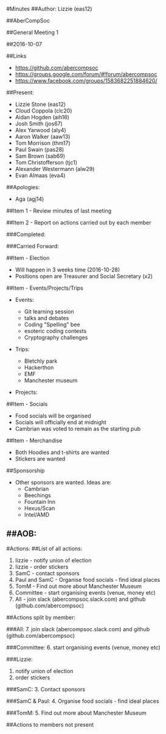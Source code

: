 #Minutes
##Author:
Lizzie (eas12)

##AberCompSoc

##General Meeting 1

##2016-10-07

##Links
- https://github.com/abercompsoc
- https://groups.google.com/forum/#!forum/abercompsoc
- https://www.facebook.com/groups/1583682251884620/

##Present:
- Lizzie Stone (eas12)
- Cloud Coppola (clc20)
- Aidan Hogden (aih16)
- Josh Smith (jos67)
- Alex Yarwood (aly4)
- Aaron Walker (aaw13)
- Tom Morrison (thm17)
- Paul Swain (pas28)
- Sam Brown (sab69)
- Tom Christofferson (tjc1)
- Alexander Westermann (alw29)
- Evan Almaas (eva4)

##Apologies:
- Aga (agj14)

##Item 1 - Review minutes of last meeting

##Item 2 - Report on actions carried out by each member

###Completed:

###Carried Forward:

##Item - Election
- Will happen in 3 weeks time (2016-10-28)
- Positions open are Treasurer and Social Secretary (x2)

##Item - Events/Projects/Trips
- Events:
    - Git learning session
    - talks and debates
    - Coding "Spelling" bee
    - esoteric coding contests
    - Cryptography challenges
    
- Trips:
    - Bletchly park
    - Hackerthon
    - EMF
    - Manchester museum
    
- Projects:


##Item - Socials
- Food socials will be organised
- Socials will officially end at midnight
- Cambrian was voted to remain as the starting pub

##Item - Merchandise 
- Both Hoodies and t-shirts are wanted
- Stickers are wanted

##Sponsorship
- Other sponsors are wanted. Ideas are:
    - Cambrian
    - Beechings
    - Fountain Inn
    - Hexus/Scan
    - Intel/AMD

##AOB:
-

#Actions:
##List of all actions:

1. lizzie - notify union of election
2. lizzie - order stickers
3. SamC - contact sponsors
4. Paul and SamC - Organise food socials - find ideal places
5. TomM - Find out more about Manchester Museum
6. Committee - start organising events (venue, money etc)
7. All - join slack (abercompsoc.slack.com) and github (github.com/abercompsoc)

##Actions split by member:

###All:
7. join slack (abercompsoc.slack.com) and github (github.com/abercompsoc)

###Committee:
6. start organising events (venue, money etc) 

###Lizzie:
1. notify union of election 
2. order stickers

###SamC:
3. Contact sponsors 

###SamC & Paul:
4. Organise food socials - find ideal places

###TomM:
5. Find out more about Manchester Museum

##Actions to members not present



